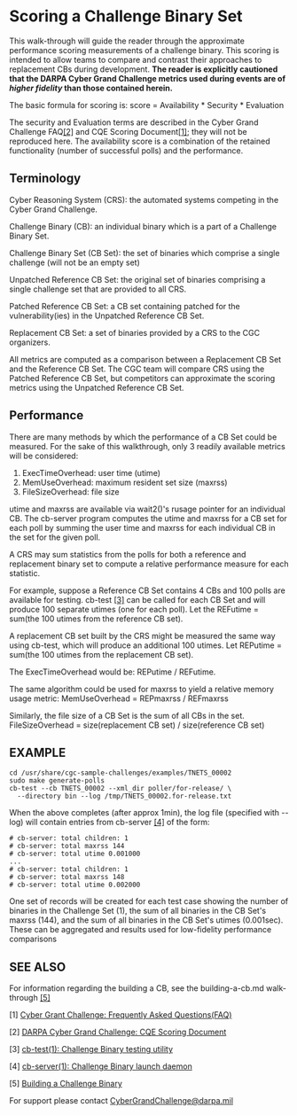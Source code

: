 # Scoring a Challenge Binary Set

This walk-through will guide the reader through the approximate performance
scoring measurements of a challenge binary. This scoring is intended to allow
teams to compare and contrast their approaches to replacement CBs during
development.
**The reader is explicitly cautioned that the DARPA Cyber Grand Challenge
metrics used during events are of _higher fidelity_ than those contained herein.**

The basic formula for scoring is:
    score = Availability * Security * Evaluation

The security and Evaluation terms are described in the Cyber Grand
Challenge FAQ[[2]][ref2] and CQE Scoring Document[[1]][ref1]; they
will not be reproduced here.  The availability score is a combination
of the retained functionality (number of successful polls) and the
performance.

## Terminology

Cyber Reasoning System (CRS): the automated systems competing in the Cyber
Grand Challenge.

Challenge Binary (CB): an individual binary which is a part of a Challenge
Binary Set.

Challenge Binary Set (CB Set): the set of binaries which comprise a single
challenge (will not be an empty set)

Unpatched Reference CB Set: the original set of binaries comprising a single
challenge set that are provided to all CRS.

Patched Reference CB Set: a CB set containing patched for the
vulnerability(ies) in the Unpatched Reference CB Set.

Replacement CB Set: a set of binaries provided by a CRS to the CGC
organizers.

All metrics are computed as a comparison between a Replacement CB Set
and the Reference CB Set.  The CGC team will compare CRS using the
Patched Reference CB Set, but competitors can approximate the scoring
metrics using the Unpatched Reference CB Set.

## Performance

There are many methods by which the performance of a CB Set could be
measured. For the sake of this walkthrough, only 3 readily available
metrics will be considered:

1. ExecTimeOverhead: user time (utime)
2. MemUseOverhead: maximum resident set size (maxrss)
3. FileSizeOverhead: file size

utime and maxrss are available via wait2()'s rusage pointer for an
individual CB.  The cb-server program computes the utime and maxrss
for a CB set for each poll by summing the user time and maxrss for each
individual CB in the set for the given poll.

A CRS may sum statistics from the polls for both a reference and
replacement binary set to compute a relative performance measure for
each statistic.

For example, suppose a Reference CB Set contains 4 CBs and 100 polls are
available for testing.  cb-test [[3]][ref3] can be called for each CB Set
and will produce 100 separate utimes (one for each poll).
Let the REFutime = sum(the 100 utimes from the reference CB set).

A replacement CB set built by the CRS might be measured the same way
using cb-test, which will produce an additional 100 utimes.  Let
REPutime = sum(the 100 utimes from the replacement CB set).

The ExecTimeOverhead would be: REPutime / REFutime.

The same algorithm could be used for maxrss to yield a relative memory
usage metric: MemUseOverhead = REPmaxrss / REFmaxrss

Similarly, the file size of a CB Set is the sum of all CBs in the
set. FileSizeOverhead = size(replacement CB set) / size(reference CB set)

## EXAMPLE

    cd /usr/share/cgc-sample-challenges/examples/TNETS_00002
    sudo make generate-polls
    cb-test --cb TNETS_00002 --xml_dir poller/for-release/ \
      --directory bin --log /tmp/TNETS_00002.for-release.txt

When the above completes (after approx 1min), the log file (specified with --log) will
contain entries from cb-server [[4]][ref4] of the form:

    # cb-server: total children: 1
    # cb-server: total maxrss 144
    # cb-server: total utime 0.001000
    ...
    # cb-server: total children: 1
    # cb-server: total maxrss 148
    # cb-server: total utime 0.002000

One set of records will be created for each test case showing the number of
binaries in the Challenge Set (1), the sum of all binaries in the CB Set's
maxrss (144), and the sum of all binaries in the CB Set's utimes (0.001sec).
These can be aggregated and results used for low-fidelity performance
comparisons


## SEE ALSO

For information regarding the building a CB, see the building-a-cb.md
walk-through [[5]][ref5]

[1] [Cyber Grant Challenge: Frequently Asked Questions(FAQ)][ref1]

[ref1]: https://cgc.darpa.mil/documents.aspx "Cyber Grand Challenge: Frequently Asked Questions (FAQ), July 24, 2014."

[2] [DARPA Cyber Grand Challenge: CQE Scoring Document][ref2]

[ref2]: https://github.com/CyberGrandChallenge/cgc-release-documentation/blob/master/CQE%20Scoring.pdf?raw=true "DARPA Cyber Grand Challenge: CQE Scoring Document"

[3] [cb-test(1): Challenge Binary testing utility][ref3]

[ref3]: https://github.com/CyberGrandChallenge/cb-testing/blob/master/cb-test.md "cb-test(1): Challenge Binary testing utility"

[4] [cb-server(1): Challenge Binary launch daemon][ref4]

[ref4]: https://github.com/CyberGrandChallenge/service-launcher/blob/master/cb-server.md "cb-server(1): Challenge Binary launch daemon"

[5] [Building a Challenge Binary][ref5]

[ref5]: https://github.com/CyberGrandChallenge/cgc-release-documentation/blob/master/walk-throughs/building-a-cb.md "Building a Challenge Binary"

For support please contact CyberGrandChallenge@darpa.mil
